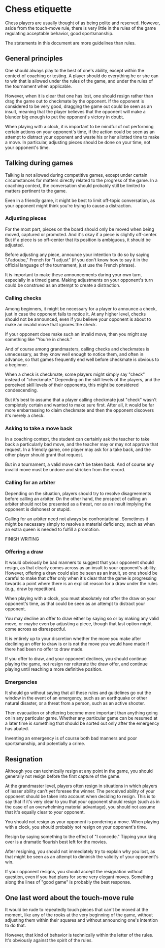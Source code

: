 # Chess etiquette

Chess players are usually thought of as being polite and reserved. However, 
aside from the touch-move rule, there is very little in the rules of the game 
regulating acceptable behavior, good sportsmanship.

The statements in this document are more guidelines than rules.

## General principles

One should always play to the best of one's ability, except within the context 
of coaching or testing. A player should do everything he or she can to win that 
is allowed under the rules of the game, and under the rules of the tournament 
when applicable.

However, when it is clear that one has lost, one should resign rather than drag 
the game out to checkmate by the opponent. If the opponent is considered to be 
very good, dragging the game out could be seen as an insult, meaning that the 
player believes that the opponent will make a blunder big enough to put the 
opponent's victory in doubt.

When playing with a clock, it is important to be mindful of not performing 
certain actions on your opponent's time, if the action could be seen as an 
attempt to distract your opponent and waste his or her allotted time to make a 
move. In particular, adjusting pieces should be done on your time, not your 
opponent's time.

## Talking during games

Talking is not allowed during competitive games, except under certain 
circumstances for matters directly related to the progress of the game. In a 
coaching context, the conversation should probably still be limited to matters 
pertinent to the game.

Even in a friendly game, it might be best to limit off-topic conversation, as 
your opponent might think you're trying to cause a distraction.

### Adjusting pieces

For the most part, pieces on the board should only be moved when being moved, 
captured or promoted. And it's okay if a piece is slightly off-center. But if a 
piece is so off-center that its position is ambiguous, it should be adjusted.

Before adjusting any piece, announce your intention to do so by saying 
"J'adoube," French for "I adjust" (if you don't know how to say it in the 
official language of the tournament, just use the French phrase).

It is important to make these announcements during your own turn, especially in 
a timed game. Making adjustments on your opponent's turn could be construed as 
an attempt to create a distraction.

### Calling checks

Among beginners, it might be necessary for a player to announce a check, just in 
case the opponent fails to notice it. At any higher level, checks should not be 
announced, even if you believe your opponent is about to make an invalid move 
that ignores the check.

If your opponent does make such an invalid move, then you might say something 
like "You're in check."

And of course among grandmasters, calling checks and checkmates is unnecessary, 
as they know well enough to notice them, and often in advance, so that games 
frequently end well before checkmate is obvious to a beginner.

When a check is checkmate, some players might simply say "check" instead of 
"checkmate." Depending on the skill levels of the players, and the perceived 
skill levels of their opponents, this might be considered condescending.

But it's best to assume that a player calling checkmate just "check" wasn't 
completely certain and wanted to make sure first. After all, it would be far 
more embarrassing to claim checkmate and then the opponent discovers it's merely 
a check.

### Asking to take a move back

In a coaching context, the student can certainly ask the teacher to take back a 
particularly bad move, and the teacher may or may not approve that request. In a 
friendly game, one player may ask for a take back, and the other player should 
grant that request.

But in a tournament, a valid move can't be taken back. And of course any invalid 
move must be undone and stricken from the record.

### Calling for an arbiter

Depending on the situation, players should try to resolve disagreements before 
calling an arbiter. On the other hand, the prospect of calling an arbiter should 
not be presented as a threat, nor as an insult implying the opponent is 
dishonest or stupid.

Calling for an arbiter need not always be confrontational. Sometimes it might be 
necessary simply to resolve a material deficiency, such as when an extra queen 
is needed to fulfill a promotion.

FINISH WRITING

### Offering a draw

It would obviously be bad manners to suggest that your opponent should resign, 
as that clearly comes across as an insult to your opponent's ability. However, 
offering a draw could also be seen as an insult, so one should be careful to 
make that offer only when it's clear that the game is progressing towards a 
point where there is an explicit reason for a draw under the rules (e.g., draw 
by repetition).

When playing with a clock, you must absolutely not offer the draw on your 
opponent's time, as that could be seen as an attempt to distract your opponent.

You may decline an offer to draw either by saying so or by making any valid 
move, or maybe even by adjusting a piece, though that last option might come 
across as disrespectful.

It is entirely up to your discretion whether the move you make after declining 
an offer to draw is or is not the move you would have made if there had been no 
offer to draw made.

If you offer to draw, and your opponent declines, you should continue playing 
the game, not resign nor reiterate the draw offer, and continue playing until 
reaching a more definitive position.

### Emergencies

It should go without saying that all these rules and guidelines go out the 
window in the event of an emergency, such as an earthquake or other natural 
disaster, or a threat from a person, such as an active shooter.

Then evacuation or sheltering become more important than anything going on in 
any particular game. Whether any particular game can be resumed at a later time 
is something that should be sorted out only after the emergency has abated.

Inventing an emergency is of course both bad manners and poor sportsmanship, and 
potentially a crime.

## Resignation

Although you can technically resign at any point in the game, you should 
generally not resign before the first capture of the game.

At the grandmaster level, players often resign in situations in which players of 
lesser ability can't yet foresee the winner. The perceived ability of your 
opponent should be taken into account when deciding to resign. This is to say 
that if it's very clear to you that your opponent should resign (such as in the 
case of an overwhelming material advantage), you should not assume that it's 
equally clear to your opponent.

You should not resign as your opponent is pondering a move. When playing with a 
clock, you should probably not resign on your opponent's time.

Resign by saying something to the effect of "I concede." Tipping your king over 
is a dramatic flourish best left for the movies.

After resigning, you should not immediately try to explain why you lost, as that 
might be seen as an attempt to diminish the validity of your opponent's win.

If your opponent resigns, you should accept the resignation without question, 
even if you had plans for some very elegant moves. Something along the lines of 
"good game" is probably the best response.

## One last word about the touch-move rule

It would be rude to repeatedly touch pieces that can't be moved at the moment, 
like any of the rooks at the very beginning of the game, without adjusting them 
within their squares and without announcing one's intention to do that.

However, that kind of behavior is technically within the letter of the rules. 
It's obviously against the spirit of the rules.
